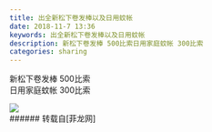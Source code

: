 ```yaml
---
title: 出全新松下卷发棒以及日用蚊帐
date: 2018-11-7 13:36
keywords: 出全新松下卷发棒以及日用蚊帐
description: 新松下卷发棒 500比索日用家庭蚊帐 300比索
categories: sharing
---
```

<td class="t_f" id="postmessage_2231848">

新松下卷发棒 500比索<br/>
日用家庭蚊帐 300比索

<img aid="986199" data-cf-modified-4c52e92e70e399bd8bad0fc7-="" file="data/attachment/forum/201811/07/133552bryokdg34lw3lgko.jpg.thumb.jpg" id="aimg_986199" inpost="1" onclick="" onmouseover="" src="http://www.flw.ph/data/attachment/forum/201811/07/133552bryokdg34lw3lgko.jpg" style="cursor:pointer" zoomfile="data/attachment/forum/201811/07/133552bryokdg34lw3lgko.jpg"/>


<br/>
</td>
###### 转载自[菲龙网]